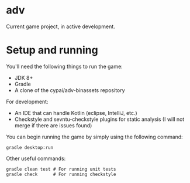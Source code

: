 # adv

Current game project, in active development.

# Setup and running
You'll need the following things to run the game:
- JDK 8+
- Gradle
- A clone of the cypai/adv-binassets repository

For development:
- An IDE that can handle Kotlin (eclipse, IntelliJ, etc.)
- Checkstyle and sevntu-checkstyle plugins for static analysis (I will not merge if there are issues found)

You can begin running the game by simply using the following command:
```
gradle desktop:run
```

Other useful commands:
```
gradle clean test # For running unit tests
gradle check      # For running checkstyle
```
